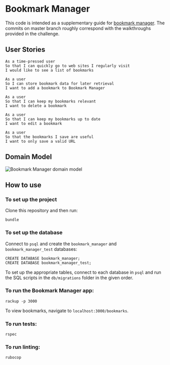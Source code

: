# Bookmark Manager
 
 This code is intended as a supplementary guide for [bookmark manager](https://github.com/makersacademy/course/tree/master/bookmark_manager). The commits on master branch roughly correspond with the walkthroughs provided in the challenge.
 
 ## User Stories
 
 ```
 As a time-pressed user
 So that I can quickly go to web sites I regularly visit
 I would like to see a list of bookmarks
 ```
 
 ```
 As a user
 So I can store bookmark data for later retrieval
 I want to add a bookmark to Bookmark Manager
 ```
 
 ```
 As a user
 So that I can keep my bookmarks relevant
 I want to delete a bookmark
 ```
 
 ```
 As a user
 So that I can keep my bookmarks up to date
I want to edit a bookmark
```
 ```
As a user
So that the bookmarks I save are useful
I want to only save a valid URL
```
 ## Domain Model
 ![Bookmark Manager domain model](./public/images/bookmark_manager_13.png)
 
 
 ## How to use
 
 ### To set up the project
 
 Clone this repository and then run:
 
 ```
 bundle
 ```
 
 ### To set up the database
 
 Connect to `psql` and create the `bookmark_manager` and `bookmark_manager_test` databases:
 
 ```
 CREATE DATABASE bookmark_manager;
 CREATE DATABASE bookmark_manager_test;
 ```
 
 To set up the appropriate tables, connect to each database in `psql` and run the SQL scripts in the `db/migrations` folder in the given order.
 
 ### To run the Bookmark Manager app:
 
 ```
 rackup -p 3000
 ```
 
 To view bookmarks, navigate to `localhost:3000/bookmarks`.
 
 ### To run tests:
 
 ```
 rspec
 ```
 
 ### To run linting:
 
 ```
 rubocop
 ```